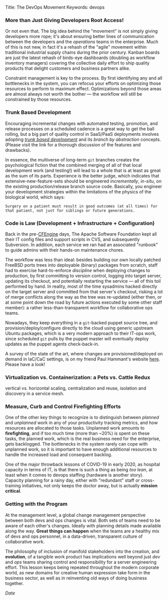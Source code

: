 Title: The DevOps Movement
Keywords: devops

### More than Just Giving Developers Root Access!

Or not even that.  The big idea behind the "movement" is not simply giving developers
more rope; it's about ensuring better lines of communication between the developers
and the *operations* teams in the enterprise.  Much of this is not new, in fact it's a
rehash of the "agile" movement within traditional industrial supply chains
during the prior century.  Kanban boards are just the latest rehash of birds-eye
dashboards (doubling as workflow inventory managers) covering the collective daily effort to
ship quality products that delight customers and business partners alike.

Constraint management is key to the process.  By first identifying any and
all bottlenecks in the system, you can refocus your efforts on optimizing
those resources to perform to maximum effect.  Optimizations beyond those
areas are almost always not worth the bother &mdash; the workflow will still be
constrained by those resources.

### Trunk Based Development

Encouraging incremental changes with automated testing, promotion, and release processes
on a scheduled cadence is a great way to get the ball rolling, but a big part
of quality control in SaaS/PaaS deployments involves adopting
*[trunk based development](https://trunkbaseddevelopment.com)*
and its *branch by abstraction* concepts.  (Please visit the link for a thorough
discussion of the features and drawbacks).

In essence, the multiverse of long-term `git` branches creates the psychological fiction
that the combined merging of all of that local development work (and testing!) will lead
to a whole that is at least as great as the sum of its parts.  Experience is the better judge,
which indicates that extensive-new-feature-sets should be engineered *incrementally*, *in-situ*,
on the existing production/release branch source code.  Basically, you engineer your
development strategies within the limitations of the physics of the biological world, which says:

    Surgery on a patient must result in good outcomes (at all times) for
    that patient, not just for siblings or future generations.

### Code is Law (Development + Infrastructure + Configuration)

Back in the pre-[CFEngine](https://cfengine.com) days, The Apache Software Foundation
kept all their IT config files and support scripts in CVS, and subsequently Subversion.  In
addition, each service we ran had an associated "runbook" to guide admins with their hands-on
maintenance chores. 

The workflow was less than ideal: besides building our own locally patched FreeBSD ports trees into deployable (binary)
packages from scratch, staff had to exercise hard-to-enforce *discipline* when deploying changes to production, by first
committing to version control, logging into target server, updating its checkout, and potentially restarting the service &mdash;
all of this toil performed by hand. In reality, most of the time sysadmins hacked directly on the target server and committed
from that server's checkout, risking a lot of merge conflicts along the way as the tree was re-updated (either then, or at some
point down the road by future actions executed by some other staff member): a rather less-than-transparent workflow for
collaborative ops teams.

Nowadays, they keep everything in a `git`-backed puppet source tree, and provision/deploy/configure directly to the cloud
using generic upstream Ubuntu packages, which is a very modern approach to their IT-ops work, since scheduled `git` pulls
by the puppet master will eventually deploy updates as the puppet agents check-back-in.

A survey of the state of the art, where changes are provisioned/deployed on demand in IaC/CaC settings,
is on my friend Paul Hammant's website  [here](https://paulhammant.com/2014/08/27/provisioning-deployment-and-app-config-cycles/).
Please have a look!

### Virtualization vs. Containerization: a Pets vs. Cattle Redux

vertical vs. horizontal scaling, centralization and reuse, isolation and discovery in a service mesh.

### Measure, Curb and Control Firefighting Efforts

One of the other key things to recognize is to distinguish between *planned*
and *unplanned* work in any of your productivity tracking metrics, and how
resources are allocated to those tasks.  Unplanned work amounts
to **firefighting**, and if too much time (more than ~20%) is spent on these tasks,
the planned work, which is the real business need for the enterprise, gets backlogged.
The bottlenecks in the system rarely can cope with unplanned work, so it
is important to have enough additional resources to handle the increased load and
consequent backlog.

One of the major throwback lessons of COVID-19 in early 2020, as hospital capacity
in terms of IT, is that there is such a thing as being *too lean*, at least when it comes
to devops staffing (hardware is another story).  Capacity planning for a rainy day,
either with "redundant" staff or cross-training initiatives, not only keeps the doctor
away, but is actually **mission critical**.

### Getting with the Program

At the management level, a global change management perspective between 
both devs and ops changes is vital. Both sets of teams need to be aware
of each other's changes. Ideally with planning details made available
along the way.  **Great things can happen** when the teams are a healthy mix
of devs and ops personnel, in a data-driven, transparent culture of collaborative work.

The philosophy of inclusion of manifold stakeholders into the creation, and **evolution**,
of a tangible work product has implications well beyond just *dev* and *ops* teams sharing
control and responsibility for a server engineering effort. This lesson keeps being
repeated throughout the modern corporate world, as new domains for creative
human expression take form in the business sector, as well as in reinventing old
ways of doing business together.
 
$Date$
